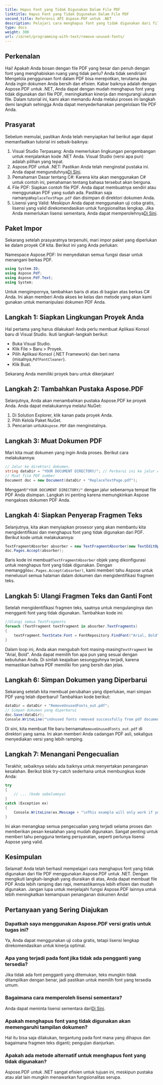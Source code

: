```yaml
---
title: Hapus Font yang Tidak Digunakan Dalam File PDF
linktitle: Hapus Font yang Tidak Digunakan Dalam File PDF
second_title: Referensi API Aspose.PDF untuk .NET
description: Pelajari cara menghapus font yang tidak digunakan dari file PDF dengan mudah menggunakan Aspose.PDF for .NET. Tingkatkan kinerja dan kurangi ukuran file.
type: docs
weight: 300
url: /id/net/programming-with-text/remove-unused-fonts/
---
```

## Perkenalan

Hai! Apakah Anda bosan dengan file PDF yang besar dan penuh dengan font yang menghabiskan ruang yang tidak perlu? Anda tidak sendirian! Mengelola penggunaan font dalam PDF bisa merepotkan, terutama jika Anda ingin dokumen Anda bersih dan efisien. Kabar baiknya adalah dengan Aspose.PDF untuk .NET, Anda dapat dengan mudah menghapus font yang tidak digunakan dari file PDF, meningkatkan kinerja dan mengurangi ukuran file. Dalam tutorial ini, kami akan memandu Anda melalui proses ini langkah demi langkah sehingga Anda dapat menyederhanakan pengelolaan file PDF Anda.

## Prasyarat

Sebelum memulai, pastikan Anda telah menyiapkan hal berikut agar dapat memanfaatkan tutorial ini sebaik-baiknya:

1. Visual Studio Terpasang: Anda memerlukan lingkungan pengembangan untuk menjalankan kode .NET Anda. Visual Studio (versi apa pun) adalah pilihan yang tepat.
2.  Aspose.PDF untuk .NET: Pastikan Anda telah menginstal pustaka ini. Anda dapat mengunduhnya[Di Sini](https://releases.aspose.com/pdf/net/).
3. Pemahaman Dasar tentang C#: Karena kita akan menggunakan C# untuk contoh ini, pemahaman tentang bahasa tersebut akan berguna.
4. File PDF: Siapkan contoh file PDF. Anda dapat membuatnya sendiri atau menggunakan PDF yang sudah ada. Pastikan saja namanya`ReplaceTextPage.pdf` dan disimpan di direktori dokumen Anda.
5.  Lisensi yang Valid: Meskipun Anda dapat menggunakan uji coba gratis, lisensi yang valid direkomendasikan untuk fungsionalitas lengkap. Jika Anda memerlukan lisensi sementara, Anda dapat memperolehnya[Di Sini](https://purchase.aspose.com/temporary-license/).

## Paket Impor

Sekarang setelah prasyaratnya terpenuhi, mari impor paket yang diperlukan ke dalam proyek C# kita. Berikut ini yang Anda perlukan:

Namespace Aspose.PDF: Ini menyediakan semua fungsi dasar untuk menangani berkas PDF.

```csharp
using System.IO;
using Aspose.Pdf;
using Aspose.Pdf.Text;
using System;
```

Untuk mengimpornya, tambahkan baris di atas di bagian atas berkas C# Anda. Ini akan memberi Anda akses ke kelas dan metode yang akan kami gunakan untuk memanipulasi dokumen PDF Anda.

## Langkah 1: Siapkan Lingkungan Proyek Anda

Hal pertama yang harus dilakukan! Anda perlu membuat Aplikasi Konsol baru di Visual Studio. Ikuti langkah-langkah berikut:

- Buka Visual Studio.
- Klik File > Baru > Proyek.
-  Pilih Aplikasi Konsol (.NET Framework) dan beri nama (misalnya,`PdfFontCleaner`).
- Klik Buat.

Sekarang Anda memiliki proyek baru untuk dikerjakan!

## Langkah 2: Tambahkan Pustaka Aspose.PDF

Selanjutnya, Anda akan menambahkan pustaka Aspose.PDF ke proyek Anda. Anda dapat melakukannya melalui NuGet:

1. Di Solution Explorer, klik kanan pada proyek Anda.
2. Pilih Kelola Paket NuGet.
3.  Pencarian untuk`Aspose.PDF` dan menginstalnya.

## Langkah 3: Muat Dokumen PDF

Mari kita muat dokumen yang ingin Anda proses. Berikut cara melakukannya:

```csharp
// Jalur ke direktori dokumen.
string dataDir = "YOUR DOCUMENT DIRECTORY/"; // Perbarui ini ke jalur Anda
// Muat file PDF sumber
Document doc = new Document(dataDir + "ReplaceTextPage.pdf");
```

 Mengganti`"YOUR DOCUMENT DIRECTORY/"` dengan jalur sebenarnya tempat file PDF Anda disimpan. Langkah ini penting karena memungkinkan Aspose mengakses dokumen PDF Anda. 

## Langkah 4: Siapkan Penyerap Fragmen Teks

Selanjutnya, kita akan menyiapkan prosesor yang akan membantu kita mengidentifikasi dan menghapus font yang tidak digunakan dari PDF. Berikut kode untuk melakukannya:

```csharp
TextFragmentAbsorber absorber = new TextFragmentAbsorber(new TextEditOptions(TextEditOptions.FontReplace.RemoveUnusedFonts));
doc.Pages.Accept(absorber);
```

 Baris kode ini membuat`TextFragmentAbsorber` objek yang dikonfigurasi untuk menghapus font yang tidak digunakan. Dengan memanggil`doc.Pages.Accept(absorber)`, kami memberi tahu Aspose untuk menelusuri semua halaman dalam dokumen dan mengidentifikasi fragmen teks.

## Langkah 5: Ulangi Fragmen Teks dan Ganti Font

Setelah mengidentifikasi fragmen teks, saatnya untuk mengulanginya dan mengganti font yang tidak digunakan. Tambahkan kode ini:

```csharp
//Ulangi semua TextFragments
foreach (TextFragment textFragment in absorber.TextFragments)
{
    textFragment.TextState.Font = FontRepository.FindFont("Arial, Bold");
}
```

 Dalam loop ini, Anda akan mengubah font masing-masing`TextFragment` ke "Arial, Bold". Anda dapat memilih fon apa pun yang sesuai dengan kebutuhan Anda. Di sinilah keajaiban sesungguhnya terjadi, karena memastikan bahwa PDF memiliki fon yang bersih dan jelas.

## Langkah 6: Simpan Dokumen yang Diperbarui

Sekarang setelah kita membuat perubahan yang diperlukan, mari simpan PDF yang telah diperbarui! Tambahkan kode berikut:

```csharp
dataDir = dataDir + "RemoveUnusedFonts_out.pdf";
// Simpan dokumen yang diperbarui
doc.Save(dataDir);
Console.WriteLine("\nUnused fonts removed successfully from pdf document.\nFile saved at " + dataDir);
```

 Di sini, kita membuat file baru bernama`RemoveUnusedFonts_out.pdf` di direktori yang sama. Ini akan memberi Anda cadangan PDF asli, sekaligus menyediakan versi yang lebih ramping.

## Langkah 7: Menangani Pengecualian

Terakhir, sebaiknya selalu ada baiknya untuk menyertakan penanganan kesalahan. Berikut blok try-catch sederhana untuk membungkus kode Anda:

```csharp
try
{
    // ... (kode sebelumnya)
}
catch (Exception ex)
{
    Console.WriteLine(ex.Message + "\nThis example will only work if you apply a valid Aspose License. You can purchase full license or get 30-day temporary license from https://pembelian.aspose.com.");
}
```

Ini akan menangkap semua pengecualian yang terjadi selama proses dan memberikan pesan kesalahan yang mudah digunakan. Sangat penting untuk memberi tahu pengguna tentang persyaratan, seperti perlunya lisensi Aspose yang valid.

## Kesimpulan

Selamat! Anda telah berhasil mempelajari cara menghapus font yang tidak digunakan dari file PDF menggunakan Aspose.PDF untuk .NET. Dengan mengikuti langkah-langkah yang diuraikan di atas, Anda dapat membuat file PDF Anda lebih ramping dan rapi, memastikannya lebih efisien dan mudah digunakan. Jangan lupa untuk menjelajahi fungsi Aspose.PDF lainnya untuk lebih meningkatkan kemampuan penanganan dokumen Anda!

## Pertanyaan yang Sering Diajukan

### Dapatkah saya menggunakan Aspose.PDF versi gratis untuk tugas ini?
Ya, Anda dapat menggunakan uji coba gratis, tetapi lisensi lengkap direkomendasikan untuk kinerja optimal.

### Apa yang terjadi pada font jika tidak ada pengganti yang tersedia?
Jika tidak ada font pengganti yang ditemukan, teks mungkin tidak ditampilkan dengan benar, jadi pastikan untuk memilih font yang tersedia umum.

### Bagaimana cara memperoleh lisensi sementara?
 Anda dapat meminta lisensi sementara dari[Di Sini](https://purchase.aspose.com/temporary-license/).

### Apakah menghapus font yang tidak digunakan akan memengaruhi tampilan dokumen?
Hal itu bisa saja dilakukan, tergantung pada font mana yang dihapus dan bagaimana fragmen teks diganti; pengujian dianjurkan.

### Apakah ada metode alternatif untuk menghapus font yang tidak digunakan?
Aspose.PDF untuk .NET sangat efisien untuk tujuan ini, meskipun pustaka atau alat lain mungkin menawarkan fungsionalitas serupa.